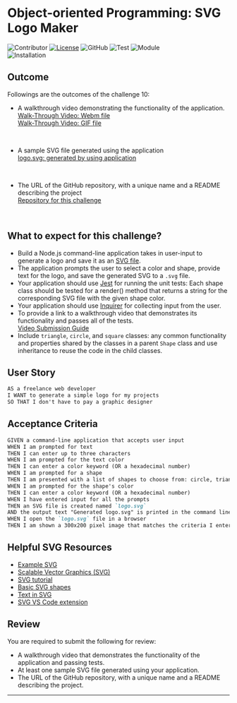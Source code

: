 # Object-oriented Programming: SVG Logo Maker
    
  ![Contributor](https://img.shields.io/badge/Contributor-Hanbyeol(Justin)Lee-purple)
  [![License](https://img.shields.io/badge/License-MIT-blue)](https://opensource.org/license/MIT)
  ![GitHub](https://img.shields.io/badge/GitHub-justinsta624-yellow)
  ![Test](https://img.shields.io/badge/Test-Jest-green)
  ![Module](https://img.shields.io/badge/Module-FS-magenta)  
  ![Installation](https://img.shields.io/badge/Installation-Inquirer-red)

## Outcome

Followings are the outcomes of the challenge 10:

* A walkthrough video demonstrating the functionality of the application. </br>
[Walk-Through Video: Webm file](https://drive.google.com/file/d/1DesRcjh71bOVOYdFWXmtrp2ilY5Ni-Oo/view) </br>
[Walk-Through Video: GIF file](https://github.com/justinsta624/MeetyourSVGMaker/blob/main/outcome/231210_Walk-Through-Video_Challenge10_H.LEE.gif)
</br>

* A sample SVG file generated using the application </br>
[logo.svg: generated by using application](https://github.com/justinsta624/MeetyourSVGMaker/blob/main/logo.svg)
</br>

* The URL of the GitHub repository, with a unique name and a README describing the project </br>
[Repository for this challenge](https://github.com/justinsta624/MeetyourSVGMaker)
</br>

## What to expect for this challenge?

* Build a Node.js command-line application takes in user-input to generate a logo and save it as an [SVG file](https://en.wikipedia.org/wiki/Scalable_Vector_Graphics).
* The application prompts the user to select a color and shape, provide text for the logo, and save the generated SVG to a `.svg` file.
* Your application should use [Jest](https://www.npmjs.com/package/jest) for running the unit tests: Each shape class should be tested for a render() method that returns a string for the corresponding SVG file with the given shape color.
* Your application should use [Inquirer](https://www.npmjs.com/package/inquirer/v/8.2.4) for collecting input from the user.
* To provide a link to a walkthrough video that demonstrates its functionality and passes all of the tests. </br>
  [Video Submission Guide](https://coding-boot-camp.github.io/full-stack/computer-literacy/video-submission-guide)
* Include `triangle`, `circle`, and `square` classes: any common functionality and properties shared by the classes in a parent `Shape` class and use inheritance to reuse the code in the child classes.

## User Story

```md
AS a freelance web developer
I WANT to generate a simple logo for my projects
SO THAT I don't have to pay a graphic designer
```

## Acceptance Criteria

```md
GIVEN a command-line application that accepts user input
WHEN I am prompted for text
THEN I can enter up to three characters
WHEN I am prompted for the text color
THEN I can enter a color keyword (OR a hexadecimal number)
WHEN I am prompted for a shape
THEN I am presented with a list of shapes to choose from: circle, triangle, and square
WHEN I am prompted for the shape's color
THEN I can enter a color keyword (OR a hexadecimal number)
WHEN I have entered input for all the prompts
THEN an SVG file is created named `logo.svg`
AND the output text "Generated logo.svg" is printed in the command line
WHEN I open the `logo.svg` file in a browser
THEN I am shown a 300x200 pixel image that matches the criteria I entered
```

## Helpful SVG Resources

* [Example SVG](https://static.fullstack-bootcamp.com/fullstack-ground/module-10/circle.svg)
* [Scalable Vector Graphics (SVG)](https://en.wikipedia.org/wiki/Scalable_Vector_Graphics)
* [SVG tutorial](https://developer.mozilla.org/en-US/docs/Web/SVG/Tutorial)
* [Basic SVG shapes](https://developer.mozilla.org/en-US/docs/Web/SVG/Tutorial/Basic_Shapes)
* [Text in SVG](https://developer.mozilla.org/en-US/docs/Web/SVG/Tutorial/Texts)
* [SVG VS Code extension](https://marketplace.visualstudio.com/items?itemName=jock.svg)

## Review

You are required to submit the following for review:
* A walkthrough video that demonstrates the functionality of the application and passing tests.
* At least one sample SVG file generated using your application.
* The URL of the GitHub repository, with a unique name and a README describing the project.

---

